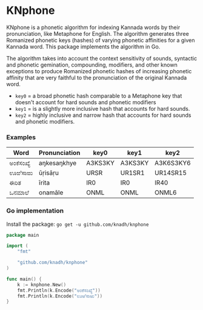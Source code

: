# KNphone

KNphone is a phonetic algorithm for indexing Kannada words by their pronunciation, like Metaphone for English. The algorithm generates three Romanized phonetic keys (hashes) of varying phonetic affinities for a given Kannada word. This package implements the algorithm in Go.

The algorithm takes into account the context sensitivity of sounds, syntactic and phonetic gemination, compounding, modifiers, and other known exceptions to produce Romanized phonetic hashes of increasing phonetic affinity that are very faithful to the pronunciation of the original Kannada word.

- `key0` = a broad phonetic hash comparable to a Metaphone key that doesn't account for hard sounds and phonetic modifiers
- `key1` = is a slightly more inclusive hash that accounts for hard sounds.
- `key2` = highly inclusive and narrow hash that accounts for hard sounds and phonetic modifiers.

### Examples

| Word       | Pronunciation | key0    | key1    | key2      |
| ---------- | ------------- | ------- | ------- | --------- |
| ಅಂಕೆಸಂಖ್ಯೆ | aŋkesaŋkhye   | A3KS3KY | A3KS3KY | A3K6S3KY6 |
| ಊಱಿಸಾಱು    | ūṛisāṛu       | URSR    | UR1SR1  | UR14SR15  |
| ಈರಿತ       | īrita         | IR0     | IR0     | IR40      |
| ಒನಮಾಲೆ     | onamāle       | ONML    | ONML    | ONML6     |

### Go implementation

Install the package:
`go get -u github.com/knadh/knphone`

```go
package main

import (
	"fmt"

	"github.com/knadh/knphone"
)

func main() {
	k := knphone.New()
	fmt.Println(k.Encode("ಅಂಕೆಸಂಖ್ಯೆ"))
	fmt.Println(k.Encode("ಊಱಿಸಾಱು"))
}

```
